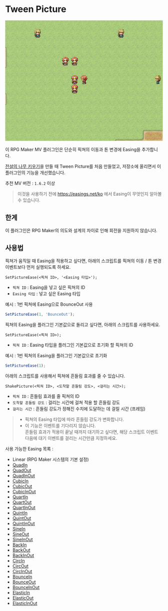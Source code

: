 # Tween Picture

![preview](./preview.gif)

이 RPG Maker MV 플러그인은 단순히 픽쳐의 이동과 톤 변경에 Easing을 추가합니다.

[전설의 나무 키우기](http://galtgame.com)을 만들 때 Tween Picture를 처음 만들었고, 저장소에 올리면서 이 플러그인의 기능을 개선했습니다.

추천 MV 버전 : `1.6.2` 이상

> 이것을 사용하기 전에 https://easings.net/ko 에서 Easing이 무엇인지 알아볼 수 있습니다.

## 한계

이 플러그인은 RPG Maker의 의도와 설계의 차이로 인해 회전을 지원하지 않습니다.

## 사용법

픽쳐가 움직일 때 Easing을 적용하고 싶다면, 아래의 스크립트를 픽쳐의 이동 / 톤 변경 이벤트보다 먼저 실행되도록 하세요.

```
SetPictureEase(<픽쳐 ID>, '<Easing 타입>');
```

- `픽쳐 ID`  : Easing을 넣고 싶은 픽쳐의 ID
- `Easing 타입` : 넣고 싶은 Easing 타입

예시 : 1번 픽쳐에 Easing으로 BounceOut 사용
```js
SetPictureEase(1, 'BounceOut');
```

픽쳐의 Easing을 플러그인 기본값으로 돌리고 싶다면, 아래의 스크립트를 사용하세요.

```
SetPictureEase(<픽쳐 ID>);
```

- `픽쳐 ID` : Easing 타입을 플러그인 기본값으로 초기화 할 픽쳐의 ID

예시 : 1번 픽쳐의 Easing을 플러그인 기본값으로 초기화
```js
SetPictureEase(1);
```


아래의 스크립트를 사용해서 픽쳐에 흔들림 효과를 줄 수 있습니다.

```
ShakePicture(<픽쳐 ID>, <도착할 흔들림 강도>, <걸리는 시간>);
```

- `픽쳐 ID` : 흔들림 효과를 줄 픽쳐의 ID
- `도착할 흔들림 강도` : 걸리는 시간에 걸쳐 적용 할 흔들림 강도
- `걸리는 시간` : 흔들림 강도가 정해진 수치에 도달하는 데 걸릴 시간 (프레임)
> * 픽쳐의 Easing 타입에 따라 흔들림 강도가 변화합니다.  
> * 이 기능은 이벤트를 기다리지 않습니다.  
     흔들림 효과가 적용이 끝날 때까지 대기하고 싶다면, 해당 스크립트 이벤트 다음에 대기 이벤트를 걸리는 시간만큼 지정하세요.


사용 가능한 Easing 목록 :

- Linear (RPG Maker 시스템의 기본 설정)
- [QuadIn](https://easings.net/ko#easeInQuad)
- [QuadOut](https://easings.net/ko#easeOutQuad)
- [QuadInOut](https://easings.net/ko#easeInOutQuad)
- [CubicIn](https://easings.net/ko#easeInCubic)
- [CubicOut](https://easings.net/ko#easeOutCubic)
- [CubicInOut](https://easings.net/ko#easeInOutCubic)
- [QuartIn](https://easings.net/ko#easeInQuart)
- [QuartOut](https://easings.net/ko#easeOutQuart)
- [QuartInOut](https://easings.net/ko#easeInOutQuart)
- [QuintIn](https://easings.net/ko#easeInQuint)
- [QuintOut](https://easings.net/ko#easeOutQuint)
- [QuintInOut](https://easings.net/ko#easeInOutQuint)
- [SineIn](https://easings.net/ko#easeInSine)
- [SineOut](https://easings.net/ko#easeOutSine)
- [SineInOut](https://easings.net/ko#easeInOutSine)
- [BackIn](https://easings.net/ko#easeInBack)
- [BackOut](https://easings.net/ko#easeOutBack)
- [BackInOut](https://easings.net/ko#easeInOutBack)
- [CircIn](https://easings.net/ko#easeInCirc)
- [CircOut](https://easings.net/ko#easeOutCirc)
- [CircInOut](https://easings.net/ko#easeInOutCirc)
- [BounceIn](https://easings.net/ko#easeInBounce)
- [BounceOut](https://easings.net/ko#easeOutBounce)
- [BounceInOut](https://easings.net/ko#easeInOutBounce)
- [ElasticIn](https://easings.net/ko#easeInElastic)
- [ElasticOut](https://easings.net/ko#easeOutElastic)
- [ElasticInOut](https://easings.net/ko#easeInOutElastic)